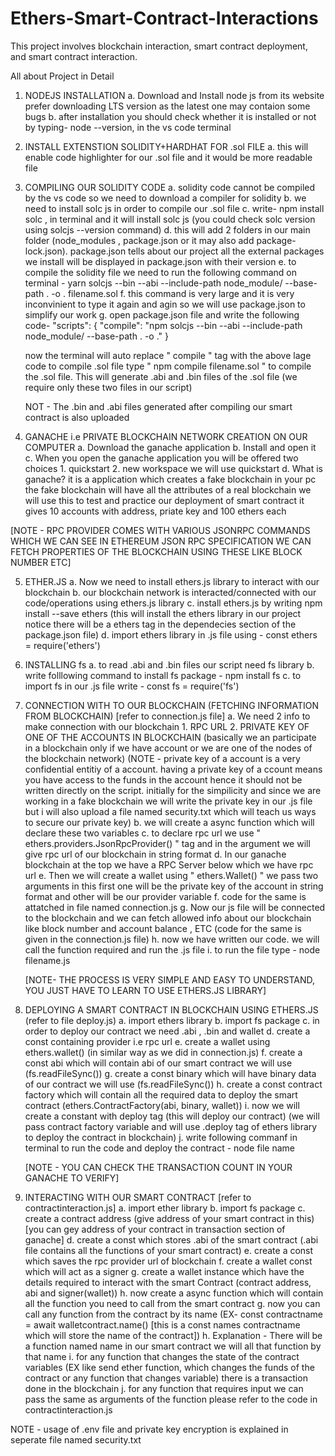 # Ethers-Smart-Contract-Interactions
This project involves blockchain interaction, smart contract deployment, and smart contract interaction.

All about Project in Detail

1. NODEJS INSTALLATION
   a. Download and Install node js from its website prefer downloading LTS version as the latest one may contaion some bugs
   b. after installation you should check whether it is installed or not by typing- node --version, in the vs code terminal

2. INSTALL EXTENSTION SOLIDITY+HARDHAT FOR .sol FILE
   a. this will enable code highlighter for our .sol file and it would be more readable file 

3. COMPILING OUR SOLIDITY CODE 
   a. solidity code cannot be compiled by the vs code so we need to download a compiler for solidity 
   b. we need to install solc js in order to compile our .sol file
   c. write- npm install solc , in terminal and it will install solc js (you could check solc version using solcjs --version command)
   d. this will add 2 folders in our main folder (node_modules , package.json or it may also add package-lock.json). package.json tells about our project all the external packages we install will be displayed in package.json with their version
   e. to compile the solidity file we need to run the following command on terminal - yarn solcjs --bin --abi --include-path node_module/ --base-path . -o . filename.sol 
   f. this command is very large and it is very inconvinient to type it again and agin so we will use package.json to simplify our work 
   g. open package.json file and write the following code-
       "scripts": {
          "compile": "npm solcjs --bin --abi --include-path node_module/ --base-path . -o ."
        }
    
    now the terminal will auto replace " compile  " tag with the above lage code 
    to compile .sol file type " npm compile filename.sol "  to compile the .sol file. This will generate .abi and .bin files of the .sol file (we require only these two files in our script)

    NOT - The .bin and .abi files generated after compiling our smart contract is also uploaded

4. GANACHE i.e PRIVATE BLOCKCHAIN NETWORK CREATION ON OUR COMPUTER
    a. Download the ganache application
    b. Install and open it 
    c. When you open the ganache application you will be offered two choices 
           1. quickstart 
           2. new workspace
        we will use quickstart
    d. What is ganache? 
       it is a application which creates a fake blockchain in your pc the fake blockchain will have all the attributes of a real blockchain we will use this to test and practice our deployment of smart contract
       it gives 10 accounts with address, priate key and 100 ethers each
    
  [NOTE - RPC PROVIDER COMES WITH VARIOUS JSONRPC COMMANDS WHICH WE CAN SEE IN ETHEREUM JSON RPC SPECIFICATION 
        WE CAN FETCH PROPERTIES OF THE BLOCKCHAIN USING THESE LIKE BLOCK NUMBER ETC]
    
5. ETHER.JS 
    a. Now we need to install ethers.js library to interact with our blockchain
    b. our blockchain network is interacted/connected with our code/operations using ethers.js library
    c. install ethers.js by writing npm install --save ethers (this will install the ethers library in our project notice there will be a ethers tag in the dependecies section of the package.json file)
    d. import ethers library in .js file using - const ethers = require('ethers')

6. INSTALLING fs 
    a. to read .abi and .bin files our script need fs library 
    b. write folllowing command to install fs package - npm install fs
    c. to import fs in our .js file write - const fs = require('fs')

7. CONNECTION WITH TO OUR BLOCKCHAIN (FETCHING INFORMATION FROM BLOCKCHAIN) [refer to connection.js file]
    a. We need  2 info to make connection with our blockchain 
        1. RPC URL 
        2. PRIVATE KEY OF ONE OF THE ACCOUNTS IN BLOCKCHAIN (basically we an participate in a blockchain only if we have account or we are one of the nodes of the blockchain network) (NOTE - private key of a account is a very confidential entitiy of a account. having a private key of a ccount means you have access to the funds in the account hence it should not be written directly on the script. initially for the simpilicity and since we are working in a fake blockchain we will write the private key in our .js file but i will also upload a file named security.txt which will teach us ways to secure our private key)
    b. we will create a async function which will declare these two variables
    c. to declare rpc url we use " ethers.providers.JsonRpcProvider() " tag and in the argument we will give rpc url of our blockchain in string format 
    d. In our ganache blockchain at the top we have a RPC Server below which we have rpc url 
    e. Then we will create a wallet using " ethers.Wallet() " we pass two arguments in this first one will be the private key of the account in string format and other will be our provider variable
    f. code for the same is attatched in file named connection.js
    g. Now our js file will be connected to the blockchain and we can fetch allowed info about our blockchain like block number and account balance , ETC (code for the same is given in the connection.js file)
    h. now we have written our code. we will call the function required and run the .js file
    i. to run the file type - node filename.js
    
    [NOTE- THE PROCESS IS VERY SIMPLE AND EASY TO UNDERSTAND, YOU JUST HAVE TO LEARN TO USE ETHERS.JS LIBRARY]

8. DEPLOYING A SMART CONTRACT IN BLOCKCHAIN USING ETHERS.JS (refer to file deploy.js)
    a. import ethers library
    b. import fs package
    c. in order to deploy our contract we need .abi , .bin and wallet 
    d. create a const containing provider i.e rpc url
    e. create a wallet using ethers.wallet() (in similar way as we did in connection.js)
    f. create a const abi which will contain abi of our smart contract we will use (fs.readFileSync())
    g. create a const binary which will have binary data of our contract we will use (fs.readFileSync())
    h. create a const contract factory which will contain all the required data to deploy the smart contract (ethers.ContractFactory(abi, binary, wallet))
    i. now we will create a constant with deploy tag (this will deploy our contract) (we will pass contract factory variable and will use .deploy tag of ethers library to deploy the contract in blockchain)
    j. write following commanf in terminal to run the code and deploy the contract - node file name

    [NOTE - YOU CAN CHECK THE TRANSACTION COUNT IN YOUR GANACHE TO VERIFY]

9. INTERACTING WITH OUR SMART CONTRACT [refer to contractinteraction.js]
    a. import ether library
    b. import fs package
    c. create a contract address (give address of your smart contract in this) [you can gey address of your contract in transaction section of ganache]
    d. create a const which stores .abi of the smart contract (.abi file contains all the functions of your smart contract)
    e. create a const which saves the rpc provider url of blockchain
    f. create a wallet const which will act as a signer
    g. create a wallet instance which have the details required to interact with the smart Contract (contract address, abi and signer(wallet))
    h. now create a async function which will contain all the function you need to call from the smart contract
    g. now you can call any function from the contract by its name (EX- const contractname = await walletcontract.name()  [this is a const names contractname which will store the name of the contract])
    h. Explanation - There will be a function named name in our smart contract we will all that function by that name 
    i. for any function that changes the state of the contract variables (EX like send ether function, which changes the funds of the contract or any function that changes variable) there is a transaction done in the blockchain
    j. for any function that requires input we can pass the same as arguments of the function please refer to the code in contractinteraction.js



NOTE - usage of .env file and private key encryption is explained in seperate file named security.txt 
